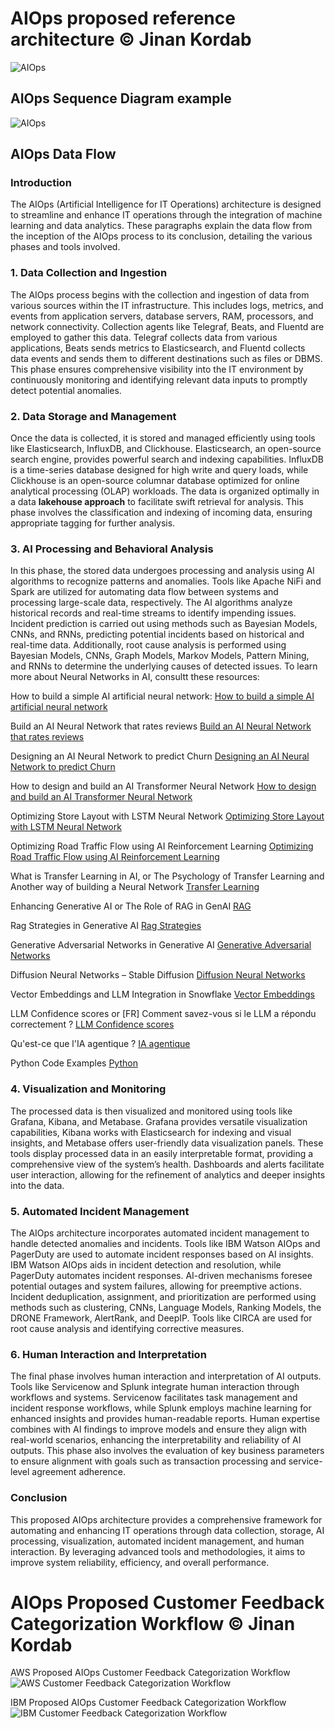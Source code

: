 # AIOps proposed reference architecture © Jinan Kordab
![AIOps](https://github.com/jinan-kordab/AIOps/blob/main/AIOps-Architecture-Jinan-Kordab.png)

## AIOps Sequence Diagram example
![AIOps](https://github.com/jinan-kordab/AIOps/blob/main/AIOps_Sequence_Diagramm_Jinan_Kordab.png)

## AIOps Data Flow
### Introduction
The AIOps (Artificial Intelligence for IT Operations) architecture is designed to streamline and enhance IT operations through the integration of machine learning and data analytics. These paragraphs explain the data flow from the inception of the AIOps process to its conclusion, detailing the various phases and tools involved.
### 1. Data Collection and Ingestion
The AIOps process begins with the collection and ingestion of data from various sources within the IT infrastructure. This includes logs, metrics, and events from application servers, database servers, RAM, processors, and network connectivity. Collection agents like Telegraf, Beats, and Fluentd are employed to gather this data. Telegraf collects data from various applications, Beats sends metrics to Elasticsearch, and Fluentd collects data events and sends them to different destinations such as files or DBMS. This phase ensures comprehensive visibility into the IT environment by continuously monitoring and identifying relevant data inputs to promptly detect potential anomalies.
### 2. Data Storage and Management
Once the data is collected, it is stored and managed efficiently using tools like Elasticsearch, InfluxDB, and Clickhouse. Elasticsearch, an open-source search engine, provides powerful search and indexing capabilities. InfluxDB is a time-series database designed for high write and query loads, while Clickhouse is an open-source columnar database optimized for online analytical processing (OLAP) workloads. The data is organized optimally in a data <b>lakehouse approach</b> to facilitate swift retrieval for analysis. This phase involves the classification and indexing of incoming data, ensuring appropriate tagging for further analysis.
### 3. AI Processing and Behavioral Analysis
In this phase, the stored data undergoes processing and analysis using AI algorithms to recognize patterns and anomalies. Tools like Apache NiFi and Spark are utilized for automating data flow between systems and processing large-scale data, respectively. The AI algorithms analyze historical records and real-time streams to identify impending issues. Incident prediction is carried out using methods such as Bayesian Models, CNNs, and RNNs, predicting potential incidents based on historical and real-time data. Additionally, root cause analysis is performed using Bayesian Models, CNNs, Graph Models, Markov Models, Pattern Mining, and RNNs to determine the underlying causes of detected issues.
To learn more about Neural Networks in AI, consultt these resources:</br>

How to build a simple AI artificial neural network:
[How to build a simple AI artificial neural network](https://www.linkedin.com/pulse/unsupervised-anomaly-detection-network-traffic-neural-jinan-kordab-srguf)

Build an AI Neural Network that rates reviews
[Build an AI Neural Network that rates reviews](https://www.linkedin.com/pulse/building-neural-network-review-classification-jinan-kordab-r23xf)

Designing an AI Neural Network to predict Churn
[Designing an AI Neural Network to predict Churn](https://www.linkedin.com/pulse/how-build-neural-network-predict-churn-jinan-kordab-9xcoe)

How to design and build an AI Transformer Neural Network
[How to design and build an AI Transformer Neural Network](https://www.linkedin.com/pulse/design-build-transformer-neural-network-jinan-kordab-690if)

Optimizing Store Layout with LSTM Neural Network
[Optimizing Store Layout with LSTM Neural Network](https://www.linkedin.com/pulse/enhancing-retail-store-layouts-lstm-neural-network-jinan-kordab-vnake)

Optimizing Road Traffic Flow using AI Reinforcement Learning
[Optimizing Road Traffic Flow using AI Reinforcement Learning](https://www.linkedin.com/pulse/optimizing-traffic-flow-reinforcement-learning-jinan-kordab-mv6ge)

What is Transfer Learning in AI, or The Psychology of Transfer Learning and Another way of building a Neural Network
[Transfer Learning](https://www.linkedin.com/pulse/psychology-transfer-learning-another-way-building-neural-jinan-kordab-l611e)

Enhancing Generative AI or The Role of RAG in GenAI
[RAG](https://www.linkedin.com/pulse/enhancing-generative-ai-role-rag-genai-jinan-kordab-sn5qe)

Rag Strategies in Generative AI
[Rag Strategies](https://www.linkedin.com/pulse/rag-strategies-generative-ai-jinan-kordab-d4z2e)

Generative Adversarial Networks in Generative AI
[Generative Adversarial Networks](https://www.linkedin.com/pulse/generative-adversarial-networks-ai-jinan-kordab-ivt7e)

Diffusion Neural Networks – Stable Diffusion
[Diffusion Neural Networks](https://www.linkedin.com/pulse/diffusion-neural-networks-stable-jinan-kordab-b6zze)

Vector Embeddings and LLM Integration in Snowflake
[Vector Embeddings](https://www.linkedin.com/pulse/vector-embeddings-llm-integration-snowflake-jinan-kordab-m27be)

LLM Confidence scores or [FR] Comment savez-vous si le LLM a répondu correctement ?
[LLM Confidence scores](https://www.linkedin.com/pulse/comment-savez-vous-si-le-llm-r%25C3%25A9pondu-correctement-jinan-kordab-arlze)

Qu'est-ce que l'IA agentique ? 
[IA agentique](https://www.linkedin.com/pulse/agentic-ai-jinan-kordab-fkice)

Python Code Examples
[Python](https://www.kaggle.com/jinankordab/code)


### 4. Visualization and Monitoring
The processed data is then visualized and monitored using tools like Grafana, Kibana, and Metabase. Grafana provides versatile visualization capabilities, Kibana works with Elasticsearch for indexing and visual insights, and Metabase offers user-friendly data visualization panels. These tools display processed data in an easily interpretable format, providing a comprehensive view of the system’s health. Dashboards and alerts facilitate user interaction, allowing for the refinement of analytics and deeper insights into the data.
### 5. Automated Incident Management
The AIOps architecture incorporates automated incident management to handle detected anomalies and incidents. Tools like IBM Watson AIOps and PagerDuty are used to automate incident responses based on AI insights. IBM Watson AIOps aids in incident detection and resolution, while PagerDuty automates incident responses. AI-driven mechanisms foresee potential outages and system failures, allowing for preemptive actions. Incident deduplication, assignment, and prioritization are performed using methods such as clustering, CNNs, Language Models, Ranking Models, the DRONE Framework, AlertRank, and DeepIP. Tools like CIRCA are used for root cause analysis and identifying corrective measures.
### 6. Human Interaction and Interpretation
The final phase involves human interaction and interpretation of AI outputs. Tools like Servicenow and Splunk integrate human interaction through workflows and systems. Servicenow facilitates task management and incident response workflows, while Splunk employs machine learning for enhanced insights and provides human-readable reports. Human expertise combines with AI findings to improve models and ensure they align with real-world scenarios, enhancing the interpretability and reliability of AI outputs. This phase also involves the evaluation of key business parameters to ensure alignment with goals such as transaction processing and service-level agreement adherence.
### Conclusion
This proposed AIOps architecture provides a comprehensive framework for automating and enhancing IT operations through data collection, storage, AI processing, visualization, automated incident management, and human interaction. By leveraging advanced tools and methodologies, it aims to improve system reliability, efficiency, and overall performance.

# AIOps Proposed Customer Feedback Categorization Workflow © Jinan Kordab

AWS Proposed AIOps Customer Feedback Categorization Workflow
![AWS Customer Feedback Categorization Workflow](https://github.com/jinan-kordab/AIOps/blob/main/AWS.png)

IBM Proposed AIOps Customer Feedback Categorization Workflow
![IBM Customer Feedback Categorization Workflow](https://github.com/jinan-kordab/AIOps/blob/main/IBM.png)


